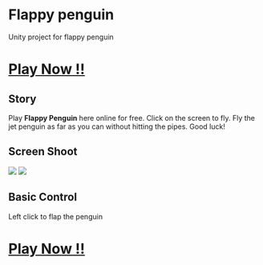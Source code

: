 # Flappy penguin
Unity project for flappy penguin

# [Play Now !!](http://storage.kuanhaochao.com/flappy_penguin/index.html)

## Story
Play **Flappy Penguin** here online for free. Click on the screen to fly. Fly the jet penguin as far as you can without hitting the pipes. Good luck!

## Screen Shoot
![](https://i.imgur.com/CRZqMxN.png)
![](https://i.imgur.com/VR1l6oe.png)

## Basic Control
Left click to flap the penguin

# [Play Now !!](http://storage.kuanhaochao.com/flappy_penguin/index.html)

